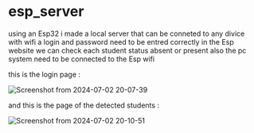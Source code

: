 # esp_server
using an Esp32 i made a local server that can be conneted to any divice with wifi a login and password need to be entred correctly 
in the Esp website we can check each student status absent or present also the pc system need to be connected to the Esp wifi

this is the login page :

![Screenshot from 2024-07-02 20-07-39](https://github.com/Cheeth5/School-Security-System-/assets/117034442/865c7a7e-a387-4c2b-909b-6a8d73a17e78)

and this is the page of the detected students :

![Screenshot from 2024-07-02 20-10-51](https://github.com/Cheeth5/School-Security-System-/assets/117034442/6534cec1-ae25-4c7e-9165-536dd1d7f186)

